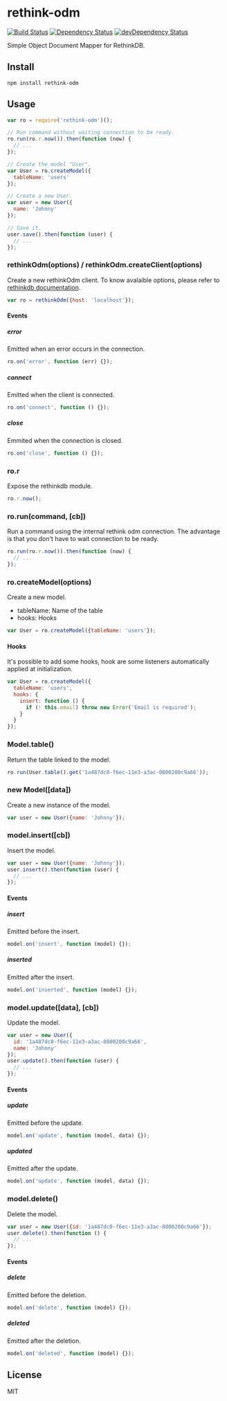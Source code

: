 # rethink-odm
[![Build Status](https://travis-ci.org/neoziro/rethink-odm.svg?branch=master)](https://travis-ci.org/neoziro/rethink-odm)
[![Dependency Status](https://david-dm.org/neoziro/rethink-odm.svg?theme=shields.io)](https://david-dm.org/neoziro/rethink-odm)
[![devDependency Status](https://david-dm.org/neoziro/rethink-odm/dev-status.svg?theme=shields.io)](https://david-dm.org/neoziro/rethink-odm#info=devDependencies)

Simple Object Document Mapper for RethinkDB.

## Install

```
npm install rethink-odm
```

## Usage

```js
var ro = require('rethink-odm')();

// Run command without waiting connection to be ready.
ro.run(ro.r.now()).then(function (now) {
  // ...
});

// Create the model "User".
var User = ro.createModel({
  tableName: 'users'
});

// Create a new User.
var user = new User({
  name: 'Johnny'
});

// Save it.
user.save().then(function (user) {
  // ...
});

```

### rethinkOdm(options) / rethinkOdm.createClient(options)

Create a new rethinkOdm client. To know avalaible options, please refer to [rethinkdb documentation](http://rethinkdb.com/api/javascript/connect/).

```js
var ro = rethinkOdm({host: 'localhost'});
```

#### Events

##### error

Emitted when an error occurs in the connection.

```js
ro.on('error', function (err) {});
```

##### connect

Emitted when the client is connected.

```js
ro.on('connect', function () {});
```

##### close

Emmited when the connection is closed.

```js
ro.on('close', function () {});
```

### ro.r

Expose the rethinkdb module.

```js
ro.r.now();
```

### ro.run(command, [cb])

Run a command using the internal rethink odm connection. The advantage is that you don't have to wait connection to be ready.

```js
ro.run(ro.r.now()).then(function (now) {
  // ... 
});
```

### ro.createModel(options)

Create a new model.

- tableName: Name of the table
- hooks: Hooks

```js
var User = ro.createModel({tableName: 'users'});
```

#### Hooks

It's possible to add some hooks, hook are some listeners automatically applied at initialization.

```js
var User = ro.createModel({
  tableName: 'users',
  hooks: {
    insert: function () {
      if (! this.email) throw new Error('Email is required');
    }
  }
});
```


### Model.table()

Return the table linked to the model.

```js
ro.run(User.table().get('1a487dc0-f6ec-11e3-a3ac-0800200c9a66'));
```

### new Model([data])

Create a new instance of the model.

```js
var user = new User({name: 'Johnny'});
```

### model.insert([cb])

Insert the model.

```js
var user = new User({name: 'Johnny'});
user.insert().then(function (user) {
  // ...
});
```

#### Events

##### insert

Emitted before the insert.

```js
model.on('insert', function (model) {});
```

##### inserted

Emitted after the insert.

```js
model.on('inserted', function (model) {});
```

### model.update([data], [cb])

Update the model.

```js
var user = new User({
  id: '1a487dc0-f6ec-11e3-a3ac-0800200c9a66',
  name: 'Johnny'
});
user.update().then(function (user) {
  // ...
});
```

#### Events

##### update

Emitted before the update.

```js
model.on('update', function (model, data) {});
```

##### updated

Emitted after the update.

```js
model.on('update', function (model, data) {});
```

### model.delete()

Delete the model.

```js
var user = new User({id: '1a487dc0-f6ec-11e3-a3ac-0800200c9a66'});
user.delete().then(function () {
  // ...
});
```

#### Events

##### delete

Emitted before the deletion.

```js
model.on('delete', function (model) {});
```

##### deleted

Emitted after the deletion.

```js
model.on('deleted', function (model) {});
```

## License

MIT